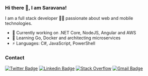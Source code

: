 ### Hi there :wave:, I am Saravana!

I am a full stack developer 👨‍💻 passionate about web and mobile technologies. 

- 🔭 Currently working on .NET Core, NodeJS, Angular and AWS
- 🌱 Learning Go, Docker and architecting microservices
-  ⚡ Languages: C#, JavaScript, PowerShell

### Contact
[![Twitter Badge](https://img.shields.io/badge/Twitter--1ca0f1?style=flat-square&labelColor=1ca0f1&logo=twitter&logoColor=white&link=https://twitter.com/saravanaj1)](https://twitter.com/saravanaj1) [![Linkedin Badge](https://img.shields.io/badge/-LinkedIn-blue?style=flat-square&logo=Linkedin&logoColor=white&link=https://www.linkedin.com/in/saravanabhavanj/)](https://www.linkedin.com/in/saravanabhavanj/) [![Stack Overflow](https://img.shields.io/badge/-Stack%20Overflow-333232?style=flat-square&logo=stack-overflow&logoColor=f48024&link=https://stackoverflow.com/users/2419531/saravana)](https://stackoverflow.com/users/2419531/saravana)
[![Gmail Badge](https://img.shields.io/badge/-Email-c14438?style=flat-square&logo=Gmail&logoColor=white&link=mailto:saravanabhavanj@gmail.com)](mailto:saravanabhavanj@gmail.com?subject=Hi%20from%20GitHub)
